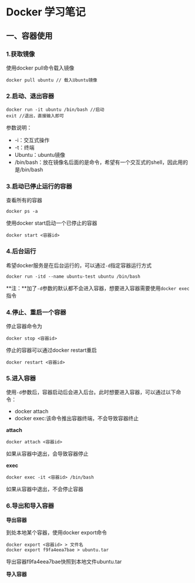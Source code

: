 # Docker 学习笔记

## 一、容器使用

### 1.获取镜像

使用docker pull命令载入镜像

```shell
docker pull ubuntu // 载入Ubuntu镜像
```

### 2.启动、退出容器

```shell
docker run -it ubuntu /bin/bash //启动
exit //退出，直接输入即可
```

参数说明：

* -i：交互式操作
* -t：终端
* Ubuntu：ubuntu镜像
* /bin/bash：放在镜像名后面的是命令，希望有一个交互式的shell，因此用的是/bin/bash

### 3.启动已停止运行的容器

查看所有的容器

```shell
docker ps -a
```

使用docker start启动一个已停止的容器

```shell
docker start <容器id>
```

### 4.后台运行

 希望docker服务是在后台运行的，可以通过`-d`指定容器运行方式

```shell
docker run -itd --name ubuntu-test ubuntu /bin/bash
```

**注：**加了`-d`参数的默认都不会进入容器，想要进入容器需要使用`docker exec`指令

### 4.停止、重启一个容器

停止容器命令为

```shell
docker stop <容器id>
```

停止的容器可以通过docker restart重启

```shell
docker restart <容器id>
```

### 5.进入容器

使用`-d`参数后，容器启动后会进入后台。此时想要进入容器，可以通过以下命令：

* docker attach
* docker exec:该命令推出容器终端，不会导致容器终止

**attach**

```shell
docker attach <容器id>
```

如果从容器中退出，会导致容器停止

**exec**

```shell
docker exec -it <容器id> /bin/bash
```

如果从容器中退出，不会停止容器

### 6.导出和导入容器

**导出容器**

到处本地某个容器，使用docker export命令

```shell
docker export <容器id> > 文件名
docker export f9fa4eea7bae > ubuntu.tar
```

导出容器f9fa4eea7bae快照到本地文件ubuntu.tar

**导入容器**